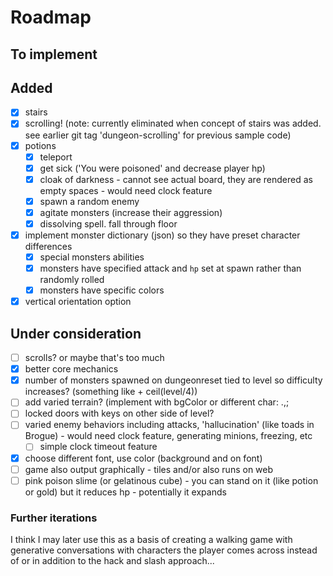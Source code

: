 # Roadmap

## To implement

## Added
- [X] stairs
- [X] scrolling!  (note: currently eliminated when concept of stairs was added. see earlier git tag 'dungeon-scrolling' for previous sample code)
- [X] potions 
  - [X] teleport
  - [X] get sick ('You were poisoned' and decrease player hp)
  - [X] cloak of darkness - cannot see actual board, they are rendered as empty spaces - would need clock feature
  - [X] spawn a random enemy
  - [X] agitate monsters (increase their aggression)
  - [X] dissolving spell. fall through floor
- [X] implement monster dictionary (json) so they have preset character differences
  - [X] special monsters abilities
  - [X] monsters have specified attack and ```hp``` set at spawn rather than randomly rolled 
  - [X] monsters have specific colors
- [X] vertical orientation option

## Under consideration
- [ ] scrolls? or maybe that's too much
- [X] better core mechanics
- [X] number of monsters spawned on dungeonreset tied to level so difficulty increases? (something like + ceil(level/4))
- [ ] add varied terrain? (implement with bgColor or different char: .,;
- [ ] locked doors with keys on other side of level? 
- [ ] varied enemy behaviors including attacks, 'hallucination' (like toads in Brogue) - would need clock feature, generating minions, freezing, etc
  - [ ] simple clock timeout feature
- [X] choose different font, use color (background and on font)
- [ ] game also output graphically - tiles and/or also runs on web
- [ ] pink poison slime (or gelatinous cube) - you can stand on it (like potion or gold) but it reduces hp - potentially it expands

### Further iterations

I think I may later use this as a basis of creating a walking game with generative conversations with characters the player comes across instead of or in addition to the hack and slash approach...


